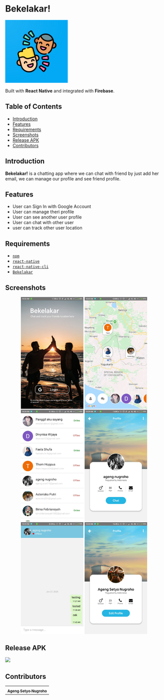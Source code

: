 <h1 align="left">Bekelakar!</h1>
<p align="left">
    <img width="200" src="./android/app/src/main/web_hi_res_512.png">
</p>
<p align="left">
  Built with <b>React Native</b> and integrated with <b>Firebase</b>.
</p>

## Table of Contents

- [Introduction](#introduction)
- [Features](#features)
- [Requirements](#requirements)
- [Screenshots](#screenshots)
- [Release APK](#release-apk)
- [Contributors](#contributors)

## Introduction
<b>Bekelakar!</b> is a chatting app where we can chat with friend by just add her email, we can manage our profile and see friend profile.

## Features
* User can Sign In with Google Account
* User can manage theri profile
* User can see another user profile
* User can chat with other user
* user can track other user location

## Requirements
* [`npm`](https://www.npmjs.com/get-npm)
* [`react-native`](https://facebook.github.io/react-native/docs/getting-started)
* [`react-native-cli`](https://facebook.github.io/react-native/docs/getting-started)
* [`Bekelakar`](https://github.com/melankolia/Bekelakar-Live-Tracking-Chat-)


## Screenshots
<div align="center">
    <img width="200" src="./Design/5.jpeg">
    <img width="200" src="./Design/4.jpeg">
    <img width="200" src="./Design/3.jpeg">
    <img width="200" src="./Design/2.jpeg">
    <img width="200" src="./Design/1.jpeg">
    <img width="200" src="./Design/6.jpeg">
</div>

## Release APK
<a href="http://bit.ly/2RYTv1D">
  <img src="https://img.shields.io/badge/Download%20on%20the-Google%20Drive-blue.svg?style=popout&logo=google-drive"/>
</a>

## Contributors
<center>
  <table>
    <tr>
      <td align="center">
        <a href="https://github.com/melankolia">
          <sub><b>Ageng Setyo Nugroho</b></sub>
        </a>
      </td>
    </tr>
  </table>
</center>
